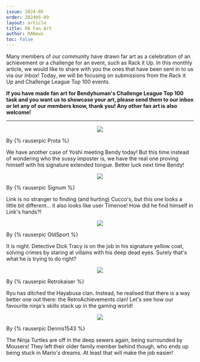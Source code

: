 ```yaml
---
issue: 2024-05
order: 202405-09
layout: article
title: RA Fan Art
author: RANews
toc: false
---
```


Many members of our community have drawn far art as a celebration of an achievement or a challenge for an event, such as Rack it Up. In this monthly article, we would like to share with you the ones that have been sent in to us via our inbox! Today, we will be focusing on submissions from the Rack it Up and Challenge League Top 100 events.

**If you have made fan art for Bendyhuman's Challenge League Top 100 task and you want us to showcase your art, please send them to our inbox or let any of our members know, thank you! Any other fan art is also welcome!**

***

<p align="center">
  <img src="https://github.com/RetroAchievements/RANews/assets/76693803/de779ec2-088f-4ad4-8512-47efd74be6f2" />
</p>

By {% rauserpic Prota %}

We have another case of Yoshi meeting Bendy today! But this time instead of wondering who the sussy imposter is, we have the real one proving himself with his signature extended tongue. Better luck next time Bendy!

<p align="center">
  <img src="https://github.com/RetroAchievements/RANews/assets/76693803/9cb1f0b0-70dc-4fdf-913e-93cad696182d" />
</p>

By {% rauserpic Signum %}

Link is no stranger to finding (and hurting) Cucco's, but this one looks a little bit different... it also looks like user Timenoe! How did he find himself in Link's hands?!

<p align="center">
  <img src="https://github.com/RetroAchievements/RANews/assets/76693803/d55e7fae-9dda-4d22-a8c6-c4221f05c3b2" />
</p>

By {% rauserpic OldSport %}

It is night. Detective Dick Tracy is on the job in his signature yellow coat, solving crimes by staring at villains with his deep dead eyes. Surely that's what he is trying to do right?

<p align="center">
  <img src="https://github.com/RetroAchievements/RANews/assets/76693803/bf2547e8-953e-4458-b6ba-c900186f3387" />
</p>

By {% rauserpic Retrokaiser %}

Ryu has ditched the Hayabusa clan. Instead, he realised that there is a way better one out there: the RetroAchievements clan! Let's see how our favourite ninja's skills stack up in the gaming world!

<p align="center">
  <img src="https://github.com/RetroAchievements/RANews/assets/76693803/208ffb33-a743-4d11-a148-770806869389" />
</p>

By {% rauserpic Dennis1543 %}

The Ninja Turtles are off in the deep sewers again, being surrounded by Mousers! They left their older family member behind though, who ends up being stuck in Mario's dreams. At least that will make the job easier!
